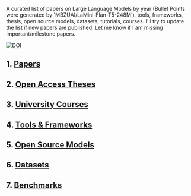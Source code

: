 A curated list of papers on Large Language Models by year (Bullet Points were generated by 'MBZUAI/LaMini-Flan-T5-248M'), tools, frameworks, thesis, open source models, datasets, tutorials, courses. I'll try to update the list if new papers are published. Let me know if I am missing important/milestone papers. 

[![DOI](https://zenodo.org/badge/745140104.svg)](https://zenodo.org/doi/10.5281/zenodo.11243980)

## 1. [Papers](Papers.md)

## 2. [Open Access Theses](Theses.md)

## 3. [University Courses](UniversityCourses.md)

## 4. [Tools & Frameworks](ToolsFrameworks.md)

## 5. [Open Source Models](OpenSourceModels.md)

## 6. [Datasets](Datasets.md)

## 7. [Benchmarks](Bencmarks.md)


  





